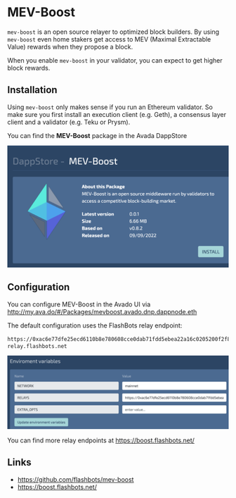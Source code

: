 [comment]: <> (https://wiki.ava.do/e/en/tutorials/teku)

# MEV-Boost

`mev-boost` is an open source relayer to optimized block builders. By using `mev-boost` even home stakers get access to MEV (Maximal Extractable Value) rewards when they propose a block.

When you enable `mev-boost` in your validator, you can expect to get higher block rewards.

## Installation

Using `mev-boost` only makes sense if you run an Ethereum validator. So make sure you first install an execution client (e.g. Geth), a consensus layer client and a validator (e.g. Teku or Prysm).

You can find the **MEV-Boost** package in the Avada DappStore

![](install.png)

## Configuration

You can configure MEV-Boost in the Avado UI via <http://my.ava.do/#/Packages/mevboost.avado.dnp.dappnode.eth>

The default configuration uses the FlashBots relay endpoint:
```
https://0xac6e77dfe25ecd6110b8e780608cce0dab71fdd5ebea22a16c0205200f2f8e2e3ad3b71d3499c54ad14d6c21b41a37ae@boost-relay.flashbots.net
```

![](config.png)

You can find more relay endpoints at <https://boost.flashbots.net/>

## Links
* https://github.com/flashbots/mev-boost
* https://boost.flashbots.net/